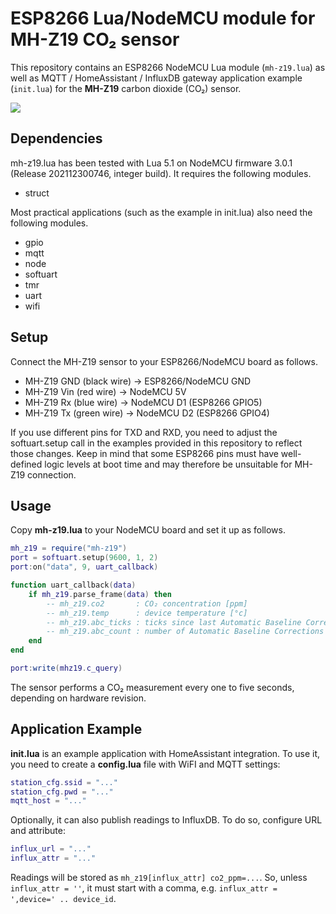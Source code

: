 # ESP8266 Lua/NodeMCU module for MH-Z19 CO₂ sensor

This repository contains an ESP8266 NodeMCU Lua module (`mh-z19.lua`) as well
as MQTT / HomeAssistant / InfluxDB gateway application example (`init.lua`) for
the **MH-Z19** carbon dioxide (CO₂) sensor.

![](https://finalrewind.org/projects/esp8266-nodemcu-mh-z19/media/preview.jpg)

## Dependencies

mh-z19.lua has been tested with Lua 5.1 on NodeMCU firmware 3.0.1
(Release 202112300746, integer build). It requires the following modules.

* struct

Most practical applications (such as the example in init.lua) also need the
following modules.

* gpio
* mqtt
* node
* softuart
* tmr
* uart
* wifi

## Setup

Connect the MH-Z19 sensor to your ESP8266/NodeMCU board as follows.

* MH-Z19 GND (black wire) → ESP8266/NodeMCU GND
* MH-Z19 Vin (red wire) → NodeMCU 5V
* MH-Z19 Rx (blue wire) → NodeMCU D1 (ESP8266 GPIO5)
* MH-Z19 Tx (green wire) → NodeMCU D2 (ESP8266 GPIO4)

If you use different pins for TXD and RXD, you need to adjust the
softuart.setup call in the examples provided in this repository to reflect
those changes. Keep in mind that some ESP8266 pins must have well-defined logic
levels at boot time and may therefore be unsuitable for MH-Z19 connection.

## Usage

Copy **mh-z19.lua** to your NodeMCU board and set it up as follows.

```lua
mh_z19 = require("mh-z19")
port = softuart.setup(9600, 1, 2)
port:on("data", 9, uart_callback)

function uart_callback(data)
	if mh_z19.parse_frame(data) then
		-- mh_z19.co2       : CO₂ concentration [ppm]
		-- mh_z19.temp      : device temperature [°c]
		-- mh_z19.abc_ticks : ticks since last Automatic Baseline Correction
		-- mh_z19.abc_count : number of Automatic Baseline Corrections performed since power-on
	end
end

port:write(mhz19.c_query)
```

The sensor performs a CO₂ measurement every one to five seconds, depending on hardware revision.

## Application Example

**init.lua** is an example application with HomeAssistant integration.
To use it, you need to create a **config.lua** file with WiFI and MQTT settings:

```lua
station_cfg.ssid = "..."
station_cfg.pwd = "..."
mqtt_host = "..."
```

Optionally, it can also publish readings to InfluxDB.
To do so, configure URL and attribute:

```lua
influx_url = "..."
influx_attr = "..."
```

Readings will be stored as `mh_z19[influx_attr] co2_ppm=...`.
So, unless `influx_attr = ''`, it must start with a comma, e.g. `influx_attr = ',device=' .. device_id`.

